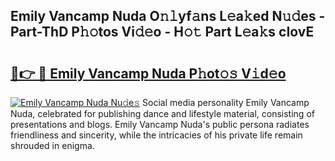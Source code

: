 ## Emily Vancamp Nuda O𝚗𝚕yf𝚊ns L𝚎a𝚔ed N𝚞𝚍es - Part-ThD P𝚑𝚘tos Vi𝚍𝚎o - H𝚘𝚝 Part L𝚎a𝚔s cIovE

# <h2><a href="http://kff7f7n.oniu.top/?m=Emily+Vancamp+Nuda">🔗👉 🔴 Emily Vancamp Nuda P𝚑ot𝚘𝚜 V𝚒d𝚎o</a></h2>

[![Emily Vancamp Nuda Nu𝚍e𝚜](https://i.imgur.com/0qMVB7G.gif)](http://kff7f7n.oniu.top/?m=Emily+Vancamp+Nuda)
Social media personality Emily Vancamp Nuda, celebrated for publishing dance and lifestyle material, consisting of presentations and blogs. Emily Vancamp Nuda's public persona radiates friendliness and sincerity, while the intricacies of his private life remain shrouded in enigma.  
